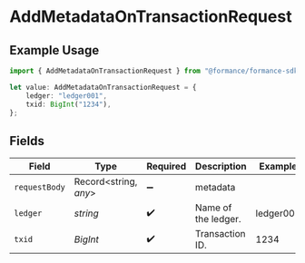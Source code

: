 # AddMetadataOnTransactionRequest

## Example Usage

```typescript
import { AddMetadataOnTransactionRequest } from "@formance/formance-sdk/sdk/models/operations";

let value: AddMetadataOnTransactionRequest = {
    ledger: "ledger001",
    txid: BigInt("1234"),
};
```

## Fields

| Field                 | Type                  | Required              | Description           | Example               |
| --------------------- | --------------------- | --------------------- | --------------------- | --------------------- |
| `requestBody`         | Record<string, *any*> | :heavy_minus_sign:    | metadata              |                       |
| `ledger`              | *string*              | :heavy_check_mark:    | Name of the ledger.   | ledger001             |
| `txid`                | *BigInt*              | :heavy_check_mark:    | Transaction ID.       | 1234                  |